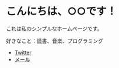 <!DOCTYPE html>
<html lang="ja">
<head>
  <meta charset="UTF-8" />
  <meta name="viewport" content="width=device-width, initial-scale=1.0" />
  <title>私のホームページ</title>
  <link rel="stylesheet" href="style.css" />
</head>
<body>
  <div class="container">
    <h1>こんにちは、○○です！</h1>
    <p>これは私のシンプルなホームページです。</p>
    <p>好きなこと：読書、音楽、プログラミング</p>
    <ul class="social">
      <li><a href="https://twitter.com/yourname" target="_blank">Twitter</a></li>
      <li><a href="mailto:your@email.com">メール</a></li>
    </ul>
  </div>
</body>
</html>

